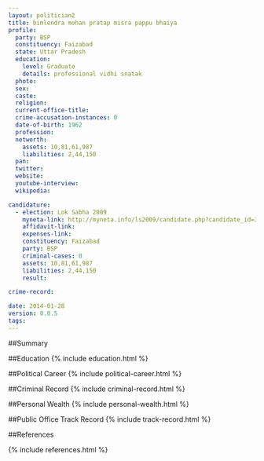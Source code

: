 ```yaml
---
layout: politician2
title: bimlendra mohan pratap misra pappu bhaiya
profile: 
  party: BSP
  constituency: Faizabad
  state: Uttar Pradesh
  education: 
    level: Graduate
    details: professional vidhi snatak
  photo: 
  sex: 
  caste: 
  religion: 
  current-office-title: 
  crime-accusation-instances: 0
  date-of-birth: 1962
  profession: 
  networth: 
    assets: 10,81,61,987
    liabilities: 2,44,150
  pan: 
  twitter: 
  website: 
  youtube-interview: 
  wikipedia: 

candidature: 
  - election: Lok Sabha 2009
    myneta-link: http://myneta.info/ls2009/candidate.php?candidate_id=3973
    affidavit-link: 
    expenses-link: 
    constituency: Faizabad 
    party: BSP
    criminal-cases: 0
    assets: 10,81,61,987
    liabilities: 2,44,150
    result:  

crime-record: 

date: 2014-01-28
version: 0.0.5
tags: 
---
```

##Summary


##Education
{% include education.html %}


##Political Career
{% include political-career.html %}


##Criminal Record
{% include criminal-record.html %}


##Personal Wealth
{% include personal-wealth.html %}


##Public Office Track Record
{% include track-record.html %}


##References


{% include references.html %}